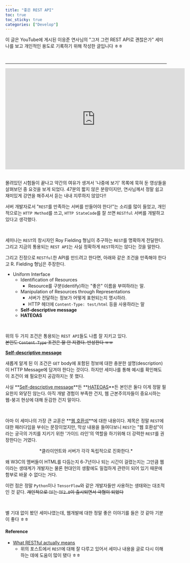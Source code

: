 ```yaml
---
title: "좋은 REST API"
toc: true
toc_sticky: true
categories: ["Develop"]
---
```



이 글은 YouTube에 게시된 이응준 연사님의 "그저 그런 REST API로 괜찮은가" 세미나를 보고 개인적인 용도로 기록하기 위해 작성한 글입니다 ㅎㅎ

<br>
<hr>

<div class="img-wrapper">
  <iframe width="560" height="315" src="https://www.youtube-nocookie.com/embed/RP_f5dMoHFc" frameborder="0" allow="accelerometer; autoplay; clipboard-write; encrypted-media; gyroscope; picture-in-picture" allowfullscreen></iframe>
</div><br>

몰려있던 시험들이 끝나고 약간의 여유가 생겨서 '나중에 보기' 목록에 묵혀 둔 영상들을 살펴보던 중 요것을 보게 되었다. 47분의 짧지 않은 분량이지만, 연사님께서 정말 쉽고 재미있게 강연을 해주셔서 듣는 내내 지루하지 않았다!!

서버 개발자로서 "`REST`를 만족하는 서버를 만들어야 한다!"는 소리를 많이 들었고, 개인적으로는 `HTTP Method`를 쓰고, `HTTP StateCode`를 잘 쓰면 `RESTful` 서버를 개발하고 있다고 생각했다.

<br>

세미나는 `REST`의 창시자인 Roy Fielding 형님이 추구하는 `REST`를 명확하게 전달한다. 그리고 지금의 통용되는 `REST API`는 사실 정확하게 `REST`하지는 않다는 것을 말한다.

그리고 진정으로 `RESTful`한 API를 만드려고 한다면, 아래와 같은 조건을 만족해야 한다고 R. Fielding 형님은 주장한다.

- Uniform Interface
  - Identification of Resources
    - Resource를 구분(identify)하는 "좋은" 이름을 부여하라는 말.
  - Manipulation of Resources through Representations
    - 서버가 전달하는 정보가 어떻게 표현되는지 명시하라.
    - HTTP 헤더에 `Content-Type: test/html` 등을 사용하라는 말
  - **Self-descriptive message**
  - **HATEOAS**

<br>

위의 두 가지 조건은 통용되는 `REST API`들도 나름 잘 지키고 있다. <br>
~~본인도 `Content-Type` 조건은 잘 안 지켰다. 반성한다 ㅠㅠ~~

**<u>Self-descriptive message</u>**

새롭게 알게 된 이 조건은 `GET` body에 포함된 정보에 대한 충분한 설명(description)이 HTTP Message에 담겨야 한다는 것이다. 하지만 세미나를 통해 예시를 확인해도 이 조건이 왜 필요한지 공감하지는 못 했다.

사실 **<u>Self-descriptive message</u>**든 **<u>HATEOAS</u>**든 본인은 둘다 이게 정말 필요한지 와닿진 않는다. 아직 개발 경험이 부족한 건지, 웹 근본주의자들이 중요시하는 웹-붕괴 현상에 대해 둔감한 건지 말이다.

<br>

아마 이 세미나의 가장 큰 교훈은 **<u>웹 호환성</u>**에 대한 내용이다. 제목은 정말 `REST`에 대한 패러다임을 부쉬는 문장이었지만, 막상 내용을 들여다보니 `REST`는 "웹 호환성"이라는 궁극의 가치를 지키기 위한 '가이드 라인'의 역할을 하기위해 더 강력한 `REST`를 권장한다는 거였다.

<div class="statement" style="text-align: center;" markdown="1">
  *클라이언트와 서버가 각각 독립적으로 진화한다.*
</div>

왜 W3C의 멤버들이 HTML를 다듬는지 6-7년이나 되는 시간이 걸렸는지는 그만큼 웹이라는 생태계가 개발자는 물론 현대인의 생활에도 밀접하게 관련이 되어 있기 때문에 함부로 바꿀 수 없다는 거다.

이런 점은 정말 `Python`이나 `TensorFlow`와 같은 개발자들만 사용하는 생태와는 대조적인 것 같다. ~~개인적으로 `TF`는 `TF2.0`이 출시되면서 극혐이 되었다~~

<br>

별 기대 없이 봤던 세미나였는데, 웹개발에 대한 정말 좋은 이야기를 들은 것 같아 기분이 좋다 ㅎㅎ


#### Reference
- [What RESTful actually means](https://codewords.recurse.com/issues/five/what-restful-actually-means)
  - 위의 포스트에서 `REST`에 대해 잘 다루고 있어서 세미나 내용을 글로 다시 이해하는 데에 도움이 많이 됐다 ㅎㅎ




